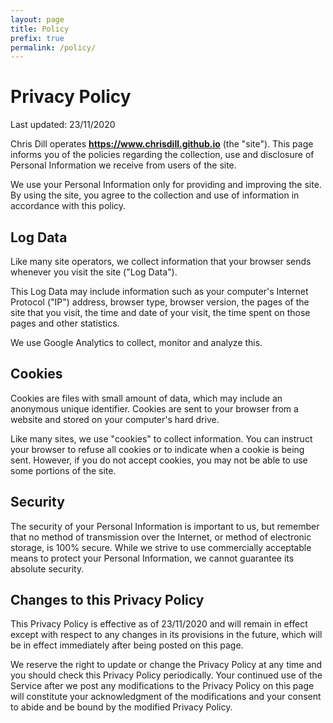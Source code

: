```yaml
---
layout: page
title: Policy
prefix: true
permalink: /policy/
---
```


<h1 class="group-heading">Privacy Policy</h1>
<span>Last updated: 23/11/2020</span>

Chris Dill operates **https://www.chrisdill.github.io** (the "site"). This page informs you of the policies regarding the collection, use and disclosure of Personal Information we receive from users of the site.

We use your Personal Information only for providing and improving the site. By using the site, you agree to the collection and use of information in accordance with this policy.

## Log Data

Like many site operators, we collect information that your browser sends whenever you visit the site ("Log Data").

This Log Data may include information such as your computer's Internet Protocol ("IP") address, browser type, browser version, the pages of the site that you visit, the time and date of your visit, the time spent on those pages and other statistics.

We use Google Analytics to collect, monitor and analyze this.

## Cookies

Cookies are files with small amount of data, which may include an anonymous unique identifier. Cookies are sent to your browser from a website and stored on your computer's hard drive.

Like many sites, we use "cookies" to collect information. You can instruct your browser to refuse all cookies or to indicate when a cookie is being sent. However, if you do not accept cookies, you may not be able to use some portions of the site.

## Security

The security of your Personal Information is important to us, but remember that no method of transmission over the Internet, or method of electronic storage, is 100% secure. While we strive to use commercially acceptable means to protect your Personal Information, we cannot guarantee its absolute security.

## Changes to this Privacy Policy

This Privacy Policy is effective as of 23/11/2020 and will remain in effect except with respect to any changes in its provisions in the future, which will be in effect immediately after being posted on this page.

We reserve the right to update or change the Privacy Policy at any time and you should check this Privacy Policy periodically. Your continued use of the Service after we post any modifications to the Privacy Policy on this page will constitute your acknowledgment of the modifications and your consent to abide and be bound by the modified Privacy Policy.

